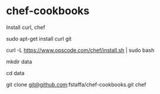 chef-cookbooks
==============
Install curl, chef

sudo apt-get install curl git

curl -L https://www.opscode.com/chef/install.sh | sudo bash

mkdir data

cd data

git clone git@github.com:fstaffa/chef-cookbooks.git chef

